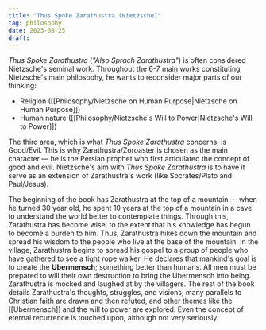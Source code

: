 ```yaml
---
title: "Thus Spoke Zarathustra (Nietzsche)"
tag: philosophy
date: 2023-08-25
draft:
---
```


*Thus Spoke Zarathustra* (*"Also Sprach Zarathustra"*) is often considered Nietzsche's seminal work. 
Throughout the 6-7 main works constituting Nietzsche's main philosophy, he wants to reconsider major parts of our thinking:
- Religion ([[Philosophy/Nietzsche on Human Purpose|Nietzsche on Human Purpose]])
- Human nature ([[Philosophy/Nietzsche's Will to Power|Nietzsche's Will to Power]])

The third area, which is what *Thus Spoke Zarathustra* concerns, is Good/Evil. This is why Zarathustra/Zoroaster is chosen as the main character — he is the Persian prophet who first articulated the concept of good and evil. Nietzsche's aim with *Thus Spoke Zarathustra* is to have it serve as an extension of Zarathustra's work (like Socrates/Plato and Paul/Jesus).

The beginning of the book has Zarathustra at the top of a mountain — when he turned 30 year old, he spent 10 years at the top of a mountain in a cave to understand the world better to contemplate things. Through this, Zarathustra has become wise, to the extent that his knowledge has begun to become a burden to him. Thus, Zarathustra hikes down the mountain and spread his wisdom to the people who live at the base of the mountain. 
In the village, Zarathustra begins to spread his gospel to a group of people who have gathered to see a tight rope walker. He declares that mankind's goal is to create the **Ubermensch**; something better than humans. All men must be prepared to will their own destruction to bring the Ubermensch into being. Zarathustra is mocked and laughed at by the villagers. The rest of the book details Zarathustra's thoughts, struggles, and visions; many parallels to Christian faith are drawn and then refuted, and other themes like the [[Ubermensch]] and the will to power are explored. Even the concept of eternal recurrence is touched upon, although not very seriously.